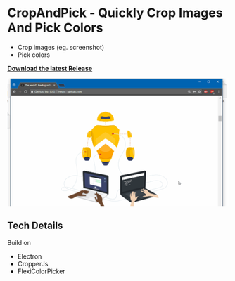 # CropAndPick - Quickly Crop Images And Pick Colors
- Crop images (eg. screenshot)
- Pick colors

**[Download the latest Release](https://github.com/julius/CropAndPick/releases/)**

![Screencast](screencast1.gif)

## Tech Details
Build on 
- Electron
- CropperJs
- FlexiColorPicker
